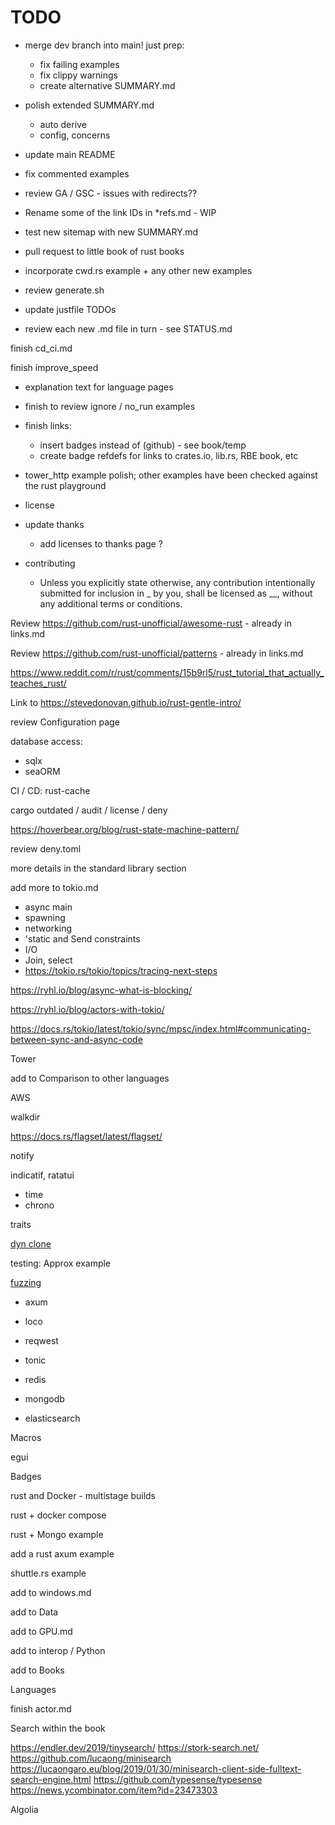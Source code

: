 # TODO

- merge dev branch into main! just prep:
  - fix failing examples
  - fix clippy warnings
  - create alternative SUMMARY.md

- polish extended SUMMARY.md
  - auto derive
  - config, concerns

- update main README

- fix commented examples

- review GA / GSC - issues with redirects??

- Rename some of the link IDs in *refs.md - WIP

- test new sitemap with new SUMMARY.md

- pull request to little book of rust books

- incorporate cwd.rs example + any other new examples

- review generate.sh

- update justfile TODOs

- review each new .md file in turn - see STATUS.md

finish cd_ci.md

finish improve_speed

- explanation text for language pages

- finish to review ignore / no_run examples

- finish links:
  - insert badges instead of (github) - see book/temp
  - create badge refdefs for links to crates.io, lib.rs, RBE book, etc

- tower_http example polish; other examples have been checked against the rust playground

- license

- update thanks
  - add licenses to thanks page ?

- contributing
  - Unless you explicitly state otherwise, any contribution intentionally submitted for inclusion in _ by you, shall be licensed as __, without any additional terms or conditions.

Review <https://github.com/rust-unofficial/awesome-rust> - already in links.md

Review <https://github.com/rust-unofficial/patterns> - already in links.md

<https://www.reddit.com/r/rust/comments/15b9rl5/rust_tutorial_that_actually_teaches_rust/>

Link to <https://stevedonovan.github.io/rust-gentle-intro/>

review Configuration page

database access:

- sqlx
- seaORM

CI / CD: rust-cache

cargo outdated / audit / license / deny

<https://hoverbear.org/blog/rust-state-machine-pattern/>

review deny.toml

more details in the standard library section

add more to tokio.md

- async main
- spawning
- networking
- 'static and Send constraints
- I/O
- Join, select
- <https://tokio.rs/tokio/topics/tracing-next-steps>

<https://ryhl.io/blog/async-what-is-blocking/>

<https://ryhl.io/blog/actors-with-tokio/>

<https://docs.rs/tokio/latest/tokio/sync/mpsc/index.html#communicating-between-sync-and-async-code>

Tower

add to Comparison to other languages

AWS

walkdir

<https://docs.rs/flagset/latest/flagset/>

notify

indicatif, ratatui

- time
- chrono

traits

[dyn clone][dyn-clone]

[dyn-clone]: https://github.com/dtolnay/dyn-clone

testing: Approx example

[fuzzing][fuzzing-github]

[fuzzing-github]: https://github.com/rust-fuzz/afl.rs

- axum
- loco
- reqwest
- tonic

- redis
- mongodb
- elasticsearch

Macros

egui

Badges

rust and Docker - multistage builds

rust + docker compose

rust + Mongo example

add a rust axum example

shuttle.rs example

add to windows.md

add to Data

add to GPU.md

add to interop / Python

add to Books

Languages

finish actor.md

Search within the book

<https://endler.dev/2019/tinysearch/>
<https://stork-search.net/>
<https://github.com/lucaong/minisearch>
<https://lucaongaro.eu/blog/2019/01/30/minisearch-client-side-fulltext-search-engine.html>
<https://github.com/typesense/typesense>
<https://news.ycombinator.com/item?id=23473303>

Algolia
